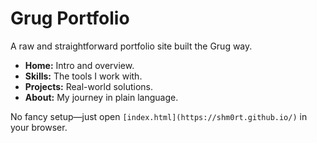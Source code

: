 # Grug Portfolio

A raw and straightforward portfolio site built the Grug way.

- **Home:** Intro and overview.
- **Skills:** The tools I work with.
- **Projects:** Real-world solutions.
- **About:** My journey in plain language.

No fancy setup—just open `[index.html](https://shm0rt.github.io/)` in your browser.
